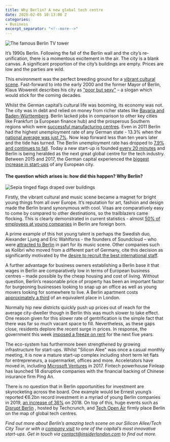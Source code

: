 ```yaml
---
title: Why Berlin? A new global tech centre
date: 2020-02-05 10:13:00 Z
categories:
- Business
excerpt_separator: "<!--more-->"
---
```


![The famous Berlin TV tower](/uploads/tv-tower-berlin.jpg)


It’s 1990s Berlin. Following the fall of the Berlin wall and the city’s re-unification, there is a momentous excitement in the air. The city is a blank canvas. A significant proportion of the city’s buildings are empty. Prices are low and the parties are wild.

<!--more-->

This environment was the perfect breeding ground for a [vibrant cultural scene](https://www.entrepreneur.com/article/317953). Fast-forward to into the early 2000 and the former Mayor of Berlin, Klaus Wowereit describes his city as ["poor but sexy"](https://www.dw.com/en/living-in-berlin-poor-but-sexy/a-5789228) – a slogan which would stick for the coming decades.  

Whilst the German capital’s cultural life was booming, its economy was not. The city was in debt and relied on money from richer states like [Bavaria and Baden-Württemberg](https://www.nytimes.com/2011/09/17/world/europe/berlins-tech-scene-offers-hope-to-economy.html ). Berlin lacked jobs in comparison to other key cities like Frankfurt (a European finance hub) and the prosperous Southern regions which were [successful manufacturing centres](https://gigaom.com/2011/12/27/why-berlin-is-poised-to-be-europes-new-tech-hub/). Even in 2011 Berlin had the highest unemployment rate of any German state - 13.3% when the [national average was just 7%](https://www.nytimes.com/2011/09/17/world/europe/berlins-tech-scene-offers-hope-to-economy.html). Now leap forward less than ten years later and the tide has turned. The Berlin unemployment rate has dropped to [7.9% and continues to fall](https://ec.europa.eu/eures/main.jsp?catId=375&acro=lmi&lang=en&countryId=DE&regionId=DE3&nuts2Code=null&nuts3Code=null&regionName=Berlin). Today a new start-up is founded [every 20 minutes](https://www.eu-startups.com/2018/12/berlins-startup-ecosystem-at-a-glance/) and Berlin is being heralded as the next great global centre for the tech industry. Between 2015 and 2017, the German capital experienced the [biggest increase in start-ups](https://www.entrepreneur.com/article/317953) of any European city.

#### The question which arises is: how did this happen? Why Berlin?

![Sepia tinged flags draped over buildings](/uploads/why-berlin-bunting.jpg)

Firstly, the vibrant cultural and music scene became a magnet for bright young things from all over Europe. It’s reputation for art, fashion and design made the Berlin brand synonymous with cool. Visas are comparatively easy to come by compared to other destinations, so the trailblazers came flocking. This is clearly demonstrated in current statistics - almost [50% of employees at young companies](https://www.deutschland.de/en/germany-year-usa-20182019-startup-capital-berlin) in Berlin are foreign born.

A prime example of this hot young talent is perhaps the Swedish duo, Alexander Ljung and Eric Wahlforss  - the founders of Soundcloud – who were [attracted to Berlin](https://gigaom.com/2011/12/27/why-berlin-is-poised-to-be-europes-new-tech-hub/) in part for its music scene. Other companies such as Kolibri who moved from a different part of Germany, cite this decision as significantly motivated by the [desire to recruit the best international staff](https://www.deutschland.de/en/germany-year-usa-20182019-startup-capital-berlin).

A further advantage for business owners establishing a Berlin base it that wages in Berlin are comparatively low in terms of European business centres – made possible by the cheap housing and cost of living. Without question, Berlin’s reasonable price of property has been an important factor for burgeoning businesses looking to snap up an office as well as young movers looking for somewhere to live. A Berlin apartment costs [approximately a third](https://www.entrepreneur.com/article/317953) of an equivalent place in London.

Normally hip new districts quickly push up prices out of reach for the average city-dweller though in Berlin this was much slower to take effect. One reason given for this slower rate of gentrification is the simple fact that there was far so much vacant space to fill. Nevertheless, as these gaps close, residents deplore the recent surge in prices. In response, the government this week [imposed a freeze on rent](https://www.nytimes.com/2020/01/31/world/europe/berlin-gentrification-rent.html) for the next five years.

The eco-system has furthermore been strengthened by growing infrastructure for start-ups. Whilst "Silicon Alee" was once a casual monthly meeting, it is now a mature start-up complex including short term let flats for entrepreneurs, a supermarket, offices and more. Accelerators have moved in, including [Microsoft Ventures](https://startups.microsoft.com/en-us/blog/berlin-accelerator-celebrates-graduating-its-second-batch-of-startups/) in 2017. Fintech powerhouse Finleap has launched 18 disruptive companies with the financial backing of Chinese insurance firm Ping An.

There is no question that in Berlin opportunities for investment are skyrocketing across the board. One example would be Ernest young’s reported €6.2bn record investment in a myriad of young Berlin companies in 2019, [an increase of 36%](https://uk.finance.yahoo.com/news/german-startups-attracted-record-investment-in-2019-114625879.html) on 2018. On top of this, huge events such as [Disrupt Berlin](https://techcrunch.com/events/disrupt-berlin-2019/) , hosted by Techcrunch, and [Tech Open Air](https://toa.berlin/) firmly place Berlin on the map of global tech centres.

*Find out more about Berlin’s amazing tech scene on our Silicon Allee/Tech City Tour or with a [company visit](/europe/berlin/company-visits/) to one of the capital’s most innovative start-ups. Get in touch via [contact@insiderlondon.com](mailto:contact@insiderlondon.com) to find out more.*

